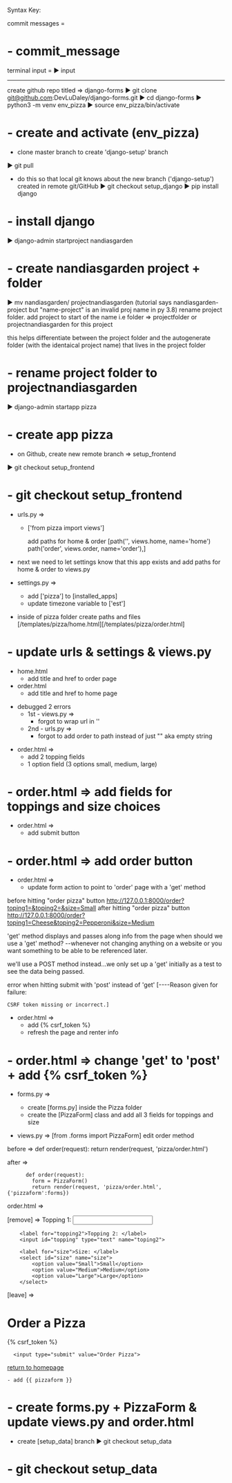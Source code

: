 Syntax Key:

commit messages =

# - commit_message

terminal input =
▶
input

---

create github repo titled => django-forms
▶
git clone git@github.com:DevLuDaley/django-forms.git
▶
cd django-forms
▶
python3 -m venv env_pizza
▶
source env_pizza/bin/activate

# - create and activate (env_pizza)

- clone master branch to create 'django-setup' branch

▶
git pull

- do this so that local git knows about the new branch ('django-setup') created in remote git/GitHub
  ▶
  git checkout setup_django
  ▶
  pip install django

# - install django

▶ django-admin startproject nandiasgarden

# - create nandiasgarden project + folder

▶ mv nandiasgarden/ projectnandiasgarden
(tutorial says nandiasgarden-project but "name-project" is an invalid proj name in py 3.8)
rename project folder. add project to start of the name i.e folder => projectfolder or projectnandiasgarden for this project

this helps differentiate between the project folder and the autogenerate folder (with the identaical project name) that lives in the project folder

# - rename project folder to projectnandiasgarden

▶
django-admin startapp pizza

# - create app pizza

- on Github, create new remote branch => setup_frontend

▶
git checkout setup_frontend

# - git checkout setup_frontend

- urls.py =>

  - ['from pizza import views']

    add paths for home & order
    [path('', views.home, name='home')
    path('order', views.order, name='order'),]

- next we need to let settings know that this app exists and add paths for home & order to views.py

- settings.py =>

  - add ['pizza'] to [installed_apps]
  - update timezone variable to ['est']

- inside of pizza folder create paths and files
  [/templates/pizza/home.html][/templates/pizza/order.html]

# - update urls & settings & views.py

- home.html
  - add title and href to order page
- order.html
  - add title and href to home page

* debugged 2 errors
  - 1st - views.py =>
    - forgot to wrap url in ''
  - 2nd - urls.py =>
    - forgot to add order to path instead of just "" aka empty string

- order.html =>
  - add 2 topping fields
  - 1 option field (3 options small, medium, large)

# - order.html => add fields for toppings and size choices

- order.html =>
  - add submit button

# - order.html => add order button

- order.html =>
  - update form action to point to 'order' page with a 'get' method

before hitting "order pizza" button http://127.0.0.1:8000/order?toping1=&toping2=&size=Small
after hitting "order pizza" button http://127.0.0.1:8000/order?toping1=Cheese&toping2=Pepperoni&size=Medium

'get' method displays and passes along info from the page
when should we use a 'get' method?
--whenever not changing anything on a website or you want something to be able to be referenced later.

we'll use a POST method instead...we only set up a 'get' initially as a test to see the data being passed.

error when hitting submit with 'post' instead of 'get'
[----Reason given for failure:

    CSRF token missing or incorrect.]

- order.html =>
  - add {% csrf_token %}
  - refresh the page and renter info

# - order.html => change 'get' to 'post' + add {% csrf_token %}

- forms.py =>

  - create [forms.py] inside the Pizza folder
  - create the [PizzaForm] class and add all 3 fields for toppings and size

- views.py =>
  [from .forms import PizzaForm]
  edit order method

before =>
def order(request):
return render(request, 'pizza/order.html')

after =>

          def order(request):
            form = PizzaForm()
            return render(request, 'pizza/order.html', {'pizzaform':forms})

order.html =>

[remove] =>
<label for="topping1">Topping 1: </label>
<input id="topping" type="text" name="toping1">

        <label for="topping2">Topping 2: </label>
        <input id="topping" type="text" name="toping2">

        <label for="size">Size: </label>
        <select id="size" name="size">
            <option value="Small">Small</option>
            <option value="Medium">Medium</option>
            <option value="Large">Large</option>
        </select>

[leave] =>

  <h1>Order a Pizza</h1>
  <form action="{% url 'order' %}" method="post">
      {% csrf_token %}

      <input type="submit" value="Order Pizza">

  </form>
  <a href="{% url 'home' %}">return to homepage</a>

    - add {{ pizzaform }}

# - create forms.py + PizzaForm & update views.py and order.html

- create [setup_data] branch
  ▶
  git checkout setup_data

# - git checkout setup_data
